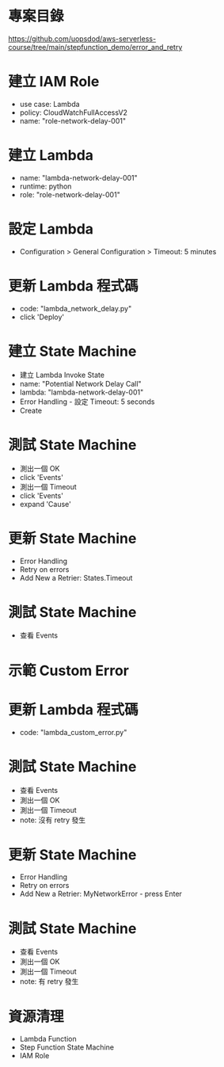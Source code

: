 
# 專案目錄 
https://github.com/uopsdod/aws-serverless-course/tree/main/stepfunction_demo/error_and_retry 

# 建立 IAM Role 
 - use case: Lambda 
 - policy: CloudWatchFullAccessV2
 - name: "role-network-delay-001" 

# 建立 Lambda  
 - name: "lambda-network-delay-001"
 - runtime: python 
 - role: "role-network-delay-001"

# 設定 Lambda 
 - Configuration > General Configuration > Timeout: 5 minutes  

# 更新 Lambda 程式碼 
 - code: "lambda_network_delay.py"
 - click 'Deploy'

# 建立 State Machine 
 - 建立 Lambda Invoke State 
  - name: "Potential Network Delay Call"
  - lambda: "lambda-network-delay-001"
  - Error Handling - 設定 Timeout: 5 seconds 
 - Create

# 測試 State Machine 
 - 測出一個 OK
  - click 'Events'
 - 測出一個 Timeout 
  - click 'Events'
  - expand 'Cause'  

# 更新 State Machine
 - Error Handling 
  - Retry on errors
   - Add New a Retrier: States.Timeout 

# 測試 State Machine 
 - 查看 Events 

# 示範 Custom Error 
# 更新 Lambda 程式碼 
 - code: "lambda_custom_error.py"

# 測試 State Machine 
 - 查看 Events 
 - 測出一個 OK
 - 測出一個 Timeout 
  - note: 沒有 retry 發生

# 更新 State Machine
 - Error Handling 
  - Retry on errors
   - Add New a Retrier: MyNetworkError 
    - press Enter 

# 測試 State Machine 
 - 查看 Events 
 - 測出一個 OK
 - 測出一個 Timeout 
  - note: 有 retry 發生

# 資源清理 
 - Lambda Function 
 - Step Function State Machine 
 - IAM Role 
 